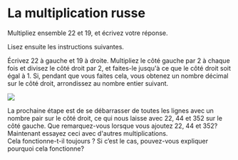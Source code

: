 # La multiplication russe

Multipliez ensemble 22 et 19, et écrivez votre réponse.

 Lisez ensuite les instructions suivantes.

Écrivez 22 à gauche et 19 à droite. Multipliez le côté gauche par 2 à chaque fois et divisez le côté droit par 2, et faites-le jusqu'à ce que le côté droit soit égal à 1. Si, pendant que vous faites cela, vous obtenez un nombre décimal sur le côté droit, arrondissez au nombre entier suivant.


![](https://github.com/supportingami/sami-maths-club/blob/master/maths-club-pack/images/russian-multiplication-1.png?raw=true)

La prochaine étape est de se débarrasser de toutes les lignes avec un nombre pair sur le côté droit, ce qui nous laisse avec 22, 44 et 352 sur le côté gauche. Que remarquez-vous lorsque vous ajoutez 22, 44 et 352? Maintenant essayez ceci avec d'autres multiplications.   
Cela fonctionne-t-il toujours ? Si c’est le cas, pouvez-vous expliquer pourquoi cela fonctionne?

